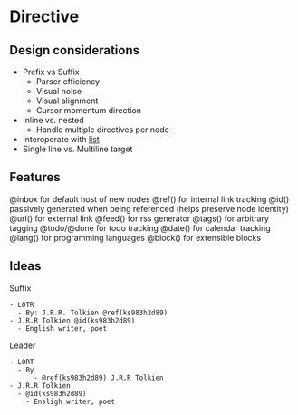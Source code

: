 # Directive

## Design considerations

- Prefix vs Suffix
  - Parser efficiency
  - Visual noise
  - Visual alignment
  - Cursor momentum direction
- Inline vs. nested
  - Handle multiple directives per node
- Interoperate with [list](./RFC-20220615-list.md)
- Single line vs. Multiline target

## Features

@inbox for default host of new nodes
@ref() for internal link tracking
@id() passively generated when being referenced (helps preserve node identity)
@url() for external link
@feed() for rss generator
@tags() for arbitrary tagging
@todo/@done for todo tracking
@date() for calendar tracking
@lang() for programming languages
@block() for extensible blocks

## Ideas

Suffix

```
- LOTR
  - By: J.R.R. Tolkien @ref(ks983h2d89)
- J.R.R Tolkien @id(ks983h2d89)
  - English writer, poet

```

Leader

```
- LORT
  - By
	  - @ref(ks983h2d89) J.R.R Tolkien
- J.R.R Tolkien
  - @id(ks983h2d89)
	- Ensligh writer, poet
```
